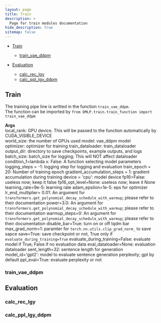 ```yaml
---
layout: page
title: Train
description: >
  Page for train modules documentation
hide_description: true
sitemap: false
---
```

- [Train](#train)
    - [train_vae_ddpm](#train_vae_ddpm)

- [Evaluation](#evaluation)
    - [calc_rec_lgy](#calc_rec_lgy)
    - [calc_ppl_lgy_ddpm](#calc_ppl_lgy_ddpm)


## Train
The training pipe line is writted in the function `train_vae_ddpm`. \
The function can be imported by `from DMLP.train.train_function import train_vae_ddpm`

__Args__  
  local_rank: GPU device. This will be passed to the function automatically by CUDA_VISIBLE_DEVICE  
  world_size: the number of GPUs used
  model: vae_ddpm model  
  optimizer: optimizer for training
  train_dataloader: train_dataloader
  output_dir: directory to save checkpoints, example outputs, and logs
  batch_size: batch_size for logging; This will NOT affect dataloader
  condition_f=lambda x: False: A function selecting model parameters
  logging_steps = -1: logging step for logging and evaluation
  train_epoch = 20: Number of training epoch
  gradient_accumulation_steps = 1: gradient accumulation during training
  device = 'cpu': model device
  fp16=False: useless now; keep it false
  fp16_opt_level=None: useless now; leave it None
  learning_rate=9e-5: learning rate
  adam_epsilon=1e-5: eps for optimizer
  lr_end_multiplier= 0.01: An argument for `transformers.get_polynomial_decay_schedule_with_warmup`; please refer to their documentation
  power=3.0: An argument for `transformers.get_polynomial_decay_schedule_with_warmup`; please refer to their documentation
  warmup_steps=0: An argument for `transformers.get_polynomial_decay_schedule_with_warmup`; please refer to their documentation
  disable_bar=True: turn on or off tqdm bar
  max_grad_norm=1: paramter for `torch.nn.utils.clip_grad_norm_` to save sapce
  save=True: save checkpoint or not, True only if `evaluate_during_training=True`
  evaluate_during_training=False: evaluate model if True; False if no evaluation data
  eval_dataloader=None: evaluation dataloader
  sent_length=32: sentence length for generation
  model_id='gpt2': model to evaluate sentence generation perplexity; gpt by default
  ppl_eval=True: evaluate perplexity or not


### train_vae_ddpm

## Evaluation

### calc_rec_lgy

### calc_ppl_lgy_ddpm